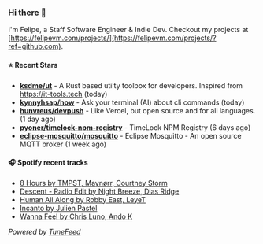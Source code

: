 ### Hi there 👋

I'm Felipe, a Staff Software Engineer & Indie Dev. Checkout my projects at [https://felipevm.com/projects/](https://felipevm.com/projects/?ref=github.com).

#### ⭐ Recent Stars
- **[ksdme/ut](https://github.com/ksdme/ut)** - A Rust based utilty toolbox for developers. Inspired from https://it-tools.tech (today)
- **[kynnyhsap/how](https://github.com/kynnyhsap/how)** - Ask your terminal (AI) about cli commands (today)
- **[hunvreus/devpush](https://github.com/hunvreus/devpush)** - Like Vercel, but open source and for all languages. (1 day ago)
- **[pyoner/timelock-npm-registry](https://github.com/pyoner/timelock-npm-registry)** - TimeLock NPM Registry (6 days ago)
- **[eclipse-mosquitto/mosquitto](https://github.com/eclipse-mosquitto/mosquitto)** - Eclipse Mosquitto - An open source MQTT broker (1 week ago)

#### 🎧 Spotify recent tracks
- [8 Hours by TMPST, Maynørr, Courtney Storm](https://open.spotify.com/track/47VyUnvICGolR4gx1NnPuS)
- [Descent - Radio Edit by Night Breeze, Dias Ridge](https://open.spotify.com/track/4cnA6jbUXOxPALQktVUKBf)
- [Human All Along by Robby East, LeyeT](https://open.spotify.com/track/7Jd6BlwZIhHHNOA4EZJ20X)
- [Incanto by Julien Pastel](https://open.spotify.com/track/7Ax0qsiyDbcjR5tkuvfQGU)
- [Wanna Feel by Chris Luno, Ando K](https://open.spotify.com/track/2DvVC9YKOmiRz5FtpCFDQS)

_Powered by [TuneFeed](https://tunefeed.app?ref=github.com)_
